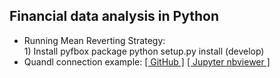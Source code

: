 ## Financial data analysis in Python

* Running Mean Reverting Strategy:
	<br> 1) Install pyfbox package python setup.py install (develop)
* Quandl connection example: [[ GitHub ]](https://github.com/yev-dev/financial-data-analysis/blob/master/jupyter-nbs/quandl-test.ipynb) [[ Jupyter nbviewer ]](https://nbviewer.jupyter.org/github/yev-dev/financial-data-analysis/blob/master/jupyter-nbs/quandl-test.ipynb) 

